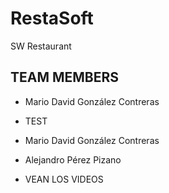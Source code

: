 # RestaSoft
SW Restaurant 


## TEAM MEMBERS

* Mario David González Contreras 
* TEST
* Mario David González Contreras

* Alejandro Pérez Pizano
* VEAN LOS VIDEOS